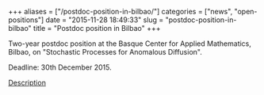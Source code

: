 +++
aliases = ["/postdoc-position-in-bilbao/"]
categories = ["news", "open-positions"]
date = "2015-11-28 18:49:33"
slug = "postdoc-position-in-bilbao"
title = "Postdoc position in Bilbao"
+++

Two-year postdoc position at the Basque Center for Applied Mathematics,
Bilbao, on "Stochastic Processes for Anomalous Diffusion".

Deadline: 30th December 2015.

[Description](http://www.bcamath.org/documentos_public/archivos/ofertas/BCAM15_Postdoc_Profile_SP.pdf)
